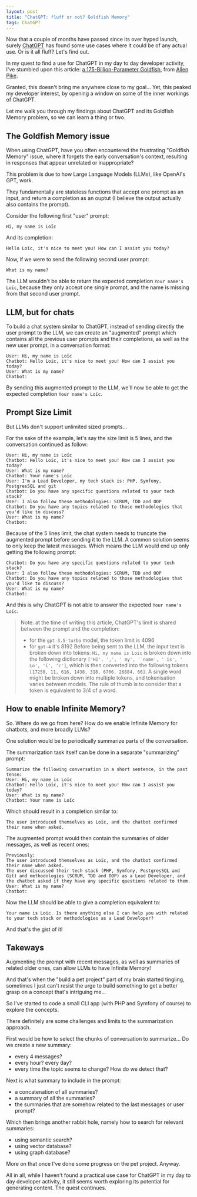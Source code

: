 ```yaml
---
layout: post
title: "ChatGPT: fluff or not? Goldfish Memory"
tags: ChatGPT
---
```


Now that a couple of months have passed since its over hyped launch,
surely [ChatGPT](https://openai.com/blog/chatgpt/) has found some
use cases where it could be of any actual use. Or is it all fluff? Let's find out.

In my quest to find a use for ChatGPT in my day to day developer activity,
I've stumbled upon this article:
[a 175-Billion-Parameter Goldfish](https://allenpike.com/2023/175b-parameter-goldfish-gpt),
from [Allen Pike](http://www.twitter.com/apike/).

Granted, this doesn't bring me anywhere close to my goal...
Yet, this peaked my developer interest, by opening a window on some of the
inner workings of ChatGPT.

Let me walk you through my findings about ChatGPT and its Goldfish Memory
problem, so we can learn a thing or two.

## The Goldfish Memory issue

When using ChatGPT, have you often encountered the frustrating
"Goldfish Memory" issue, where it forgets the early conversation's context,
resulting in responses that appear unrelated or inappropriate? 

This problem is due to how Large Language Models (LLMs), like OpenAI's GPT,
work.

They fundamentally are stateless functions that accept one prompt as an input,
and return a completion as an ouptut (I believe the output actually also
contains the prompt).

Consider the following first "user" prompt:

```
Hi, my name is Loïc
```

And its completion:

```
Hello Loïc, it's nice to meet you! How can I assist you today?
```

Now, if we were to send the following second user prompt:

```
What is my name?
```

The LLM wouldn't be able to return the expected completion `Your name's Loïc`,
because they only accept one single prompt, and the name is missing from that
second user prompt.

## LLM, but for chats

To build a chat system similar to ChatGPT, instead of sending directly the
user prompt to the LLM, we can create an "augmented" prompt which contains all
the previous user prompts and their completions, as well as the new user prompt,
in a conversation format:

```
User: Hi, my name is Loïc
Chatbot: Hello Loïc, it's nice to meet you! How can I assist you today?
User: What is my name?
Chatbot:
```

By sending this augmented prompt to the LLM, we'll now be able to get the
expected completion `Your name's Loïc`.

## Prompt Size Limit

But LLMs don't support unlimited sized prompts...

For the sake of the example, let's say the size limit is 5 lines,
and the conversation continued as follow:

```
User: Hi, my name is Loïc
Chatbot: Hello Loïc, it's nice to meet you! How can I assist you today?
User: What is my name?
Chatbot: Your name's Loïc
User: I'm a Lead Developer, my tech stack is: PHP, Symfony, PostgresSQL and git
Chatbot: Do you have any specific questions related to your tech stack?
User: I also follow these methodologies: SCRUM, TDD and OOP
Chatbot: Do you have any topics related to those methodologies that you'd like to discuss?
User: What is my name?
Chatbot:
```

Because of the 5 lines limit, the chat system needs to truncate the augmented
prompt before sending it to the LLM. A common solution seems to only keep the
latest messages. Which means the LLM would end up only getting the following
prompt:

```
Chatbot: Do you have any specific questions related to your tech stack?
User: I also follow these methodologies: SCRUM, TDD and OOP
Chatbot: Do you have any topics related to those methodologies that you'd like to discuss?
User: What is my name?
Chatbot:
```

And this is why ChatGPT is not able to answer the expected `Your name's Loïc`.

> Note: at the time of writing this article, ChatGPT's limit is shared between
> the prompt and the completion:
> * for the `gpt-3.5-turbo` model, the token limit is 4096
> * for `gpt-4` it's 8192
> Before being sent to the LLM, the input text is broken down into tokens:
> `Hi, my name is Loïc` is broken down into the following dictionary
> `['Hi', ',', ' my', ' name', ' is', ' Lo', 'ï', 'c']`, which is then converted
> into the following tokens `[17250, 11, 616, 1438, 318, 6706, 26884, 66]`.
> A single word might be broken down into multiple tokens, and tokenisation
> varies between models. The rule of thumb is to consider that a token is
> equivalent to 3/4 of a word.

## How to enable Infinite Memory?

So. Where do we go from here? How do we enable Infinite Memory for chatbots,
and more broadly LLMs?

One solution would be to periodically summarize parts of the conversation.

The summarization task itself can be done in a separate "summarizing" prompt:

```
Summarize the following conversation in a short sentence, in the past tense:
User: Hi, my name is Loïc
Chatbot: Hello Loïc, it's nice to meet you! How can I assist you today?
User: What is my name?
Chatbot: Your name is Loïc
```

Which should result in a completion similar to:

```
The user introduced themselves as Loïc, and the chatbot confirmed their name when asked.
```

The augmented prompt would then contain the summaries of older messages,
as well as recent ones:

```
Previously:
The user introduced themselves as Loïc, and the chatbot confirmed their name when asked.
The user discussed their tech stack (PHP, Symfony, PostgresSQL and Git) and methodologies (SCRUM, TDD and OOP) as a Lead Developer, and the chatbot asked if they have any specific questions related to them.
User: What is my name?
Chatbot:
```

Now the LLM should be able to give a completion equivalent to:

```
Your name is Loïc. Is there anything else I can help you with related to your tech stack or methodologies as a Lead Developer?
```

And that's the gist of it!

## Takeways

Augmenting the prompt with recent messages, as well as summaries of related
older ones, can allow LLMs to have Infinite Memory!

And that's when the "build a pet project" part of my brain started tingling,
sometimes I just can't resist the urge to build something to get a better
grasp on a concept that's intriguing me...

So I've started to code a small CLI app (with PHP and Symfony of course)
to explore the concepts.

There definitely are some challenges and limits to the summarization approach.

First would be how to select the chunks of conversation to summarize...
Do we create a new summary:

* every 4 messages?
* every hour? every day?
* every time the topic seems to change? How do we detect that?

Next is what summary to include in the prompt:

* a concatenation of all summaries?
* a summary of all the summaries?
* the summaries that are somehow related to the last messages or user prompt?

Which then brings another rabbit hole, namely how to search for relevant
summaries:

* using semantic search?
* using vector database?
* using graph database?

More on that once I've done some progress on the pet project. Anyway.

All in all, while I haven't found a practical use case for ChatGPT in my
day to day developer activity, it still seems worth exploring its potential
for generating content. The quest continues.
